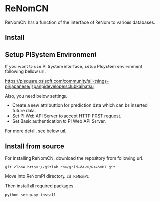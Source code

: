 # ReNomCN

ReNomCN has a function of the interface of ReNom to various databases.

## Install

## Setup PISystem Environment
If you want to use PI System interface, setup PIsystem environment following bellow url.

https://pisquare.osisoft.com/community/all-things-pi/japanese/japanpidevelopersclubkaihatsu

Also, you need below settings.

- Create a new attributtion for prediction data which can be inserted future data.
- Set PI Web API Server to accept HTTP POST request.
- Set Basic authentication to PI Web API Server.
 
For more detail, see below url.


## Install from source
For installing ReNomCN, download the repository from following url.

`git clone https://gitlab.com/grid-devs/ReNomPI.git`

Move into ReNomPI directory.
`cd ReNomPI`

Then install all required packages.

`python setup.py install`
